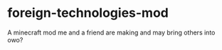 # foreign-technologies-mod
A minecraft mod me and a friend are making and may bring others into owo?
